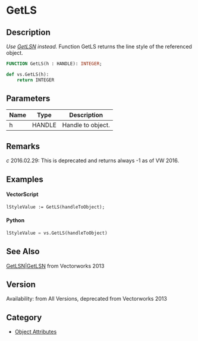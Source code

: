 # GetLS

## Description
_Use [GetLSN](GetLSN.md) instead._
Function GetLS returns the line style of the referenced object.

```pascal
FUNCTION GetLS(h : HANDLE): INTEGER;
```

```python
def vs.GetLS(h):
    return INTEGER
```

## Parameters
|Name|Type|Description|
|---|---|---|
|h|HANDLE|Handle to object.|

## Remarks
*_c_* 2016.02.29: This is deprecated and returns always -1 as of VW 2016.

## Examples
#### VectorScript ####
```pascal
lStyleValue := GetLS(handleToObject);
```
#### Python ####
```python
lStyleValue = vs.GetLS(handleToObject)
```

## See Also
[GetLSN|GetLSN](GetLSN|GetLSN.md) from Vectorworks 2013

## Version
Availability: from All Versions, deprecated from Vectorworks 2013

## Category
* [Object Attributes](../Categories/Object%20Attributes.md)
